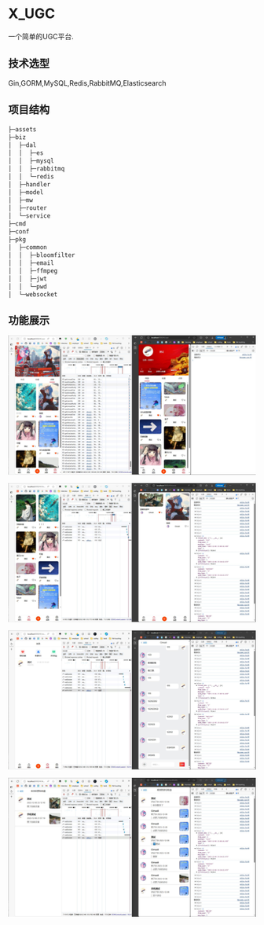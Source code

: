 # X_UGC

一个简单的UGC平台.

## 技术选型

Gin,GORM,MySQL,Redis,RabbitMQ,Elasticsearch

## 项目结构

```
├─assets
├─biz
│  ├─dal
│  │  ├─es
│  │  ├─mysql
│  │  ├─rabbitmq
│  │  └─redis
│  ├─handler
│  ├─model
│  ├─mw
│  ├─router
│  └─service
├─cmd
├─conf
├─pkg
│  ├─common
│  │  ├─bloomfilter
│  │  ├─email
│  │  ├─ffmpeg
│  │  ├─jwt
│  │  └─pwd
│  └─websocket
```

## 功能展示

![主页测试.jpg](assets/主页测试.jpg)

![朋友内容测试.jpg](assets/朋友内容测试.jpg)

![消息测试.jpg](assets/消息测试.jpg)

![点赞评论测试.jpg](assets/点赞评论测试.jpg)